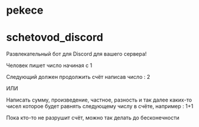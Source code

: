 # pekece
# schetovod_discord
Развлекательный бот для Discord для вашего сервера! 

Человек пишет число начиная с 1

Следующий должен продолжить счёт написав число : 2

ИЛИ

Написать сумму, произведение, частное, разность и так далее каких-то чисел которое будет равнять следующему числу в счёте, например : 1+1

Пока кто-то не разрушит счёт, можно так делать до бесконечности 
